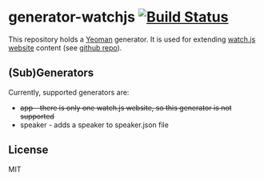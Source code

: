 # generator-watchjs [![Build Status](https://secure.travis-ci.org/ducin/generator-watchjs.png?branch=master)](https://travis-ci.org/ducin/generator-watchjs)

This repository holds a [Yeoman](http://yeoman.io) generator. It is used for
extending [watch.js website](http://watchjs.org) content (see [github repo](https://github.com/ducin/watchjs.org)).

## (Sub)Generators

Currently, supported generators are:

 * ~~app - there is only one watch.js website, so this generator is not supported~~
 * speaker - adds a speaker to speaker.json file

## License

MIT
